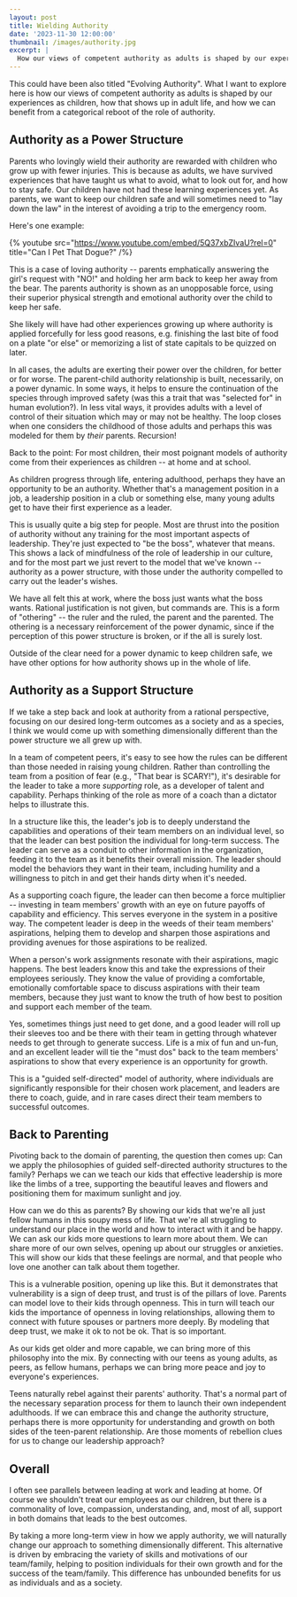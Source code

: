 ```yaml
---
layout: post
title: Wielding Authority
date: '2023-11-30 12:00:00'
thumbnail: /images/authority.jpg
excerpt: |
  How our views of competent authority as adults is shaped by our experiences as children, how that shows up in adult life, and how we can benefit from a categorical reboot of the role of authority.
---
```


This could have been also titled "Evolving Authority". What I want to explore here is how our views of competent authority as adults is shaped by our experiences as children, how that shows up in adult life, and how we can benefit from a categorical reboot of the role of authority.


## Authority as a Power Structure

Parents who lovingly wield their authority are rewarded with children who grow up with fewer injuries. This is because as adults, we have survived experiences that have taught us what to avoid, what to look out for, and how to stay safe. Our children have not had these learning experiences yet. As parents, we want to keep our children safe and will sometimes need to "lay down the law" in the interest of avoiding a trip to the emergency room.

Here's one example:

{% youtube src="https://www.youtube.com/embed/5Q37xbZIvaU?rel=0" title="Can I Pet That Dogue?" /%}

This is a case of loving authority -- parents emphatically answering the girl's request with "NO!" and holding her arm back to keep her away from the bear. The parents authority is shown as an unopposable force, using their superior physical strength and emotional authority over the child to keep her safe.

She likely will have had other experiences growing up where authority is applied forcefully for less good reasons, e.g. finishing the last bite of food on a plate "or else" or memorizing a list of state capitals to be quizzed on later.

In all cases, the adults are exerting their power over the children, for better or for worse. The parent-child authority relationship is built, necessarily, on a power dynamic. In some ways, it helps to ensure the continuation of the species through improved safety (was this a trait that was "selected for" in human evolution?). In less vital ways, it provides adults with a level of control of their situation which may or may not be healthy. The loop closes when one considers the childhood of those adults and perhaps this was modeled for them by _their_ parents. Recursion!

Back to the point: For most children, their most poignant models of authority come from their experiences as children -- at home and at school. 

As children progress through life, entering adulthood, perhaps they have an opportunity to be an authority. Whether that's a management position in a job, a leadership position in a club or something else, many young adults get to have their first experience as a leader.

This is usually quite a big step for people. Most are thrust into the position of authority without any training for the most important aspects of leadership. They're just expected to "be the boss", whatever that means. This shows a lack of mindfulness of the role of leadership in our culture, and for the most part we just revert to the model that we've known -- authority as a power structure, with those under the authority compelled to carry out the leader's wishes.

We have all felt this at work, where the boss just wants what the boss wants. Rational justification is not given, but commands are. This is a form of "othering" -- the ruler and the ruled, the parent and the parented. The othering is a necessary reinforcement of the power dynamic, since if the perception of this power structure is broken, or if the all is surely lost.

Outside of the clear need for a power dynamic to keep children safe, we have other options for how authority shows up in the whole of life.


## Authority as a Support Structure

If we take a step back and look at authority from a rational perspective, focusing on our desired long-term outcomes as a society and as a species, I think we would come up with something dimensionally different than the power structure we all grew up with.

In a team of competent peers, it's easy to see how the rules can be different than those needed in raising young children. Rather than controlling the team from a position of fear (e.g., "That bear is SCARY!"), it's desirable for the leader to take a more *supporting* role, as a developer of talent and capability. Perhaps thinking of the role as more of a coach than a dictator helps to illustrate this.

In a structure like this, the leader's job is to deeply understand the capabilities and operations of their team members on an individual level, so that the leader can best position the individual for long-term success. The leader can serve as a conduit to other information in the organization, feeding it to the team as it benefits their overall mission. The leader should model the behaviors they want in their team, including humility and a willingness to pitch in and get their hands dirty when it's needed.

As a supporting coach figure, the leader can then become a force multiplier -- investing in team members' growth with an eye on future payoffs of capability and efficiency. This serves everyone in the system in a positive way. The competent leader is deep in the weeds of their team members' aspirations, helping them to develop and sharpen those aspirations and providing avenues for those aspirations to be realized.

When a person's work assignments resonate with their aspirations, magic happens. The best leaders know this and take the expressions of their employees seriously. They know the value of providing a comfortable, emotionally comfortable space to discuss aspirations with their team members, because they just want to know the truth of how best to position and support each member of the team.

Yes, sometimes things just need to get done, and a good leader will roll up their sleeves too and be there with their team in getting through whatever needs to get through to generate success. Life is a mix of fun and un-fun, and an excellent leader will tie the "must dos" back to the team members' aspirations to show that every experience is an opportunity for growth.

This is a "guided self-directed" model of authority, where individuals are significantly responsible for their chosen work placement, and leaders are there to coach, guide, and in rare cases direct their team members to successful outcomes.


## Back to Parenting

Pivoting back to the domain of parenting, the question then comes up: Can we apply the philosophies of guided self-directed authority structures to the family? Perhaps we can we teach our kids that effective leadership is more like the limbs of a tree, supporting the beautiful leaves and flowers and positioning them for maximum sunlight and joy.

How can we do this as parents? By showing our kids that we're all just fellow humans in this soupy mess of life. That we're all struggling to understand our place in the world and how to interact with it and be happy. We can ask our kids more questions to learn more about them. We can share more of our own selves, opening up about our struggles or anxieties. This will show our kids that these feelings are normal, and that people who love one another can talk about them together.

This is a vulnerable position, opening up like this. But it demonstrates that vulnerability is a sign of deep trust, and trust is of the pillars of love. Parents can model love to their kids through openness. This in turn will teach our kids the importance of openness in loving relationships, allowing them to connect with future spouses or partners more deeply. By modeling that deep trust, we make it ok to not be ok. That is so important.

As our kids get older and more capable, we can bring more of this philosophy into the mix. By connecting with our teens as young adults, as peers, as fellow humans, perhaps we can bring more peace and joy to everyone's experiences. 

Teens naturally rebel against their parents' authority. That's a normal part of the necessary separation process for them to launch their own independent adulthoods. If we can embrace this and change the authority structure, perhaps there is more opportunity for understanding and growth on both sides of the teen-parent relationship. Are those moments of rebellion clues for us to change our leadership approach?


## Overall

I often see parallels between leading at work and leading at home. Of course we shouldn't treat our employees as our children, but there is a commonality of love, compassion, understanding, and, most of all, support in both domains that leads to the best outcomes. 

By taking a more long-term view in how we apply authority, we will naturally change our approach to something dimensionally different. This alternative is driven by embracing the variety of skills and motivations of our team/family, helping to position individuals for their own growth and for the success of the team/family. This difference has unbounded benefits for us as individuals and as a society.

